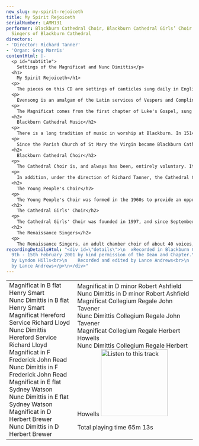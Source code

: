 ```yaml
---
new_slug: my-spirit-rejoiceth
title: My Spirit Rejoiceth
serialNumber: LAMM131
performer: Blackburn Cathedral Choir, Blackburn Cathedral Girls’ Choir and The Renaissance
  Singers of Blackburn Cathedral
directors:
- 'Director: Richard Tanner'
- 'Organ: Greg Morris'
contentHtml: |-
  <p id="subtitle">
    Settings of the Magnificat and Nunc Dimittis</p>
  <h1>
    My Spirit Rejoiceth</h1>
  <p>
    The pieces on this CD are settings of canticles sung daily in English Cathedrals at the service of Evensong. This tradition dates back to 1549, when the first Booke of Common Prayer and Administration of the Sacramentes was published.</p>
  <p>
    Evensong is an amalgam of the Latin services of Vespers and Compline. In theory, the Magnificat and Nunc Dimittis may be replaced by two other canticles, the Cantate Domino and Deus misereatur, though in practice the former are almost invariably used.This results in a service in which the canticles wonderfully complement the readings of scripture at the service.</p>
  <p>
    The Magnificat comes from the first chapter of Luke's Gospel, sung by Mary on her visit to Elizabeth after she had heard that she was to be the mother of Jesus. It celebrates God's work in history, and comes in response to the lesson from the Old Testament, the scriptures of the ancient Israelites. In contrast, the Nunc Dimittis looks forward to Jesus as 'a light to lighten the Gentiles' and 'the glory of thy people Israel'. Sung in response to the New Testament lesson, the text comes from Luke Chapter 2, and was sung by Simeon at the occasion of the presentation of Jesus at the temple.</p>
  <h2>
    Blackburn Cathedral Music</h2>
  <p>
    There is a long tradition of music in worship at Blackburn. In 1514 Thomas Stanley, second Earl of Derby, founded a school, and its twelve boys formed part of the choir to sing Masses and Sunday services in the Parish Church. It is clear that the music was held in great esteem then, and a long succession of distinguished musicians have maintained and enhanced the high standard of choral singing. Famous organists of Blackburn include Henry Smart, Henry Coleman and Charles Hylton Stewart. Samuel Sebastian Wesley was almost appointed organist aged 17, however the Vicar of Blackburn rejected him on the grounds that he was too young and inexperienced to rid the gentlemen of the choir of their bad habits!</p>
  <p>
    Since the Parish Church of St Mary the Virgin became Blackburn Cathedral in 1926, Lancashire's only Anglican Cathedral, the choir has grown in stature. The discipline and vast experience of Thomas Duerden (1939-64) laid the foundations of a Cathedral choral establishment. John Bertalot (1964-1983) brought to it his unique blend of excitement and inspiration. David Cooper (1983-1994) created a choral sound, which was characterised by its blend and attention to detail. From 1994 until Easter 1998 Gordon Stewart was Director of Music. Gordon was himself a pupil of John Bertalot and is well-known as both choir trainer and concert organist. At the start of June 1998, Richard Tanner became Cathedral Organist and Director of Music.</p>
  <h2>
    Blackburn Cathedral Choir</h2>
  <p>
    The Cathedral Choir is, and always has been, entirely voluntary. It sings a large repertoire to a very high standard. The choir sings at the Cathedral Eucharist and Choral Evensong on Sundays as well as on major feast days and for specified Diocesan Services. The trebles sing Evensong on Wednesdays.</p>
  <p>
    In addition, under the direction of Richard Tanner, the Cathedral Choir has made broadcasts on both Radio and television. They have taken part in many special services and events. These include: the Festival of the Sons of the Clergy at St Paul's Cathedral (1999); a special service in the Cathedral, in the presence of HRH The Princess Royal, in June 1999 to celebrate the rebuilding of the Cathedral's Lantern Tower; and the Memorial Service for Jack Walker (Chairman of Blackburn Rovers Football Club). They have sung with the Royal Liverpool Philharmonic Orchestra, The Northern Chamber Orchestra and Manchester Camerata. LAMMAS records have released a number of recordings and the choir has undertaken highly successful tours to Germany and USA.</p>
  <h2>
    The Young People's Choir</h2>
  <p>
    The Young People's Choir was formed in the 1960s to provide an opportunity for boys to continue singing at the Cathedral after their voices had changed. In the 1970s a soprano line was added to the choir. There are about 20 singers, between the ages of 14 and 21 in the YPC. They sing Matins on Sundays each week and take part in a variety of special services and concerts, both at the Cathedral and around the Diocese, and are directed by the Assistant Director of Music. In 2002 the YPC undertook their first foreign tour, to Rome, as well as a live broadcast of Choral Matins on BBC Radio 4.</p>
  <h2>
    The Cathedral Girls' Choir</h2>
  <p>
    The Cathedral Girls' Choir was founded in 1997, and since September 1998 has greatly expanded in number and its musical output and repertoire has grown considerably. They have appeared on BBC TV's Songs of Praise. In April 2001 they went on their first foreign tour, to Germany and on May 7th 2001 they gave their first Radio broadcast on BBC Radio 4's Daily Service.</p>
  <h2>
    The Renaissance Singers</h2>
  <p>
    The Renaissance Singers, an adult chamber choir of about 40 voices, gives concerts and occasionally sings services in the Cathedral, around the Diocese and further afield. It was formed in the 1960's by John Bertalot and each successive Cathedral Organist has directed the choir.</p>
recordingDetailsHtml: "<div id=\"details\">\n  xRecorded in Blackburn Cathedral on
  9th - 15th February 2001 by kind permission of the Dean and Chapter.\n  <p>\t\tProduced
  by Lyndon Hills<br>\n    Recorded and edited by Lance Andrews<br>\n    Cover photograph
  by Lance Andrews</p>\n</div>"
---
```


<table class="tracktable">
  <tbody>
    <tr>
      <td class="column1">
        <span class="trackname">Magnificat in B flat </span> <span class="composer">Henry Smart</span><br>
        <span class="trackname"> Nunc Dimittis in B flat </span> <span class="composer">Henry Smart</span><br>
        <span class="trackname"> Magnificat Hereford Service</span><span class="composer"> Richard Lloyd</span><br>
        <span class="trackname"> Nunc Dimittis Hereford Service </span> <span class="composer">Richard Lloyd</span><br>
        <span class="trackname"> Magnificat in F Frederick </span> <span class="composer">John Read</span><br>
        <span class="trackname"> Nunc Dimittis in F Frederick </span> <span class="composer">John Read</span><br>
        <span class="trackname"> Magnificat in E flat</span><span class="composer"> Sydney Watson</span><br>
        <span class="trackname"> Nunc Dimittis in E flat </span> <span class="composer">Sydney Watson</span><br>
        <span class="trackname"> Magnificat in D </span> <span class="composer">Herbert Brewer</span><br>
        <span class="trackname"> Nunc Dimittis in D</span><span class="composer"> Herbert Brewer</span>
      </td>
      <td class="column2">
        <span class="trackname">Magnificat in D minor</span><span class="composer"> Robert Ashfield</span><br>
        <span class="trackname"> Nunc Dimittis in D minor </span> <span class="composer">Robert Ashfield</span><br>
        <span class="trackname"> Magnificat Collegium Regale </span> <span class="composer">John Tavener</span><br>
        <span class="trackname"> Nunc Dimittis Collegium Regale</span><span class="composer"> John Tavener</span><br>
        <span class="trackname"> Magnificat Collegium Regale </span> <span class="composer">Herbert Howells</span><br>
        <span class="trackname"> Nunc Dimittis Collegium Regale </span> <span class="composer">Herbert Howells </span><a href="cliplinks/collreg%20.ram"> <img alt="Listen to this track" src="/web/20120720021326im_/http://www.lammas.co.uk/images/listen.gif" width="180"></a>
        <p>
          <span id="playingtime">Total playing time 65m 13s</span></p>
      </td>
    </tr>
  </tbody>
</table>
